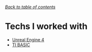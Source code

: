 *[Back to table of contents](./Main.md)*
# Techs I worked with

- [Unreal Engine 4](./UnrealEngine.md)
- [TI BASIC](./TiBasic.md)